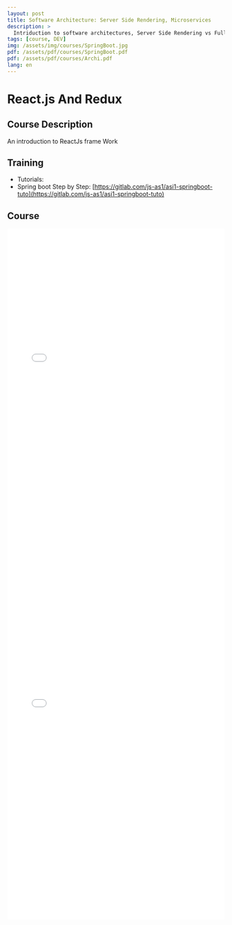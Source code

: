 ```yaml
---
layout: post
title: Software Architecture: Server Side Rendering, Microservices
description: >
  Intriduction to software architectures, Server Side Rendering vs Full Rest Web Services, Monolithic vs Microservices concepts. A Springboot application
tags: [course, DEV]
img: /assets/img/courses/SpringBoot.jpg
pdf: /assets/pdf/courses/SpringBoot.pdf
pdf: /assets/pdf/courses/Archi.pdf
lang: en
---
```

# React.js And Redux
## Course Description
 An introduction to ReactJs frame Work

## Training
- Tutorials:
 - Spring boot Step by Step: [https://gitlab.com/js-as1/asi1-springboot-tuto](https://gitlab.com/js-as1/asi1-springboot-tuto)
 
## Course
<embed src="/assets/pdf/courses/SpringBoot.pdf" width="100%" height="800px" type='application/pdf'/>

<embed src="/assets/pdf/courses/Archi.pdf" width="100%" height="800px" type='application/pdf'/>
